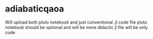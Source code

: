 # adiabaticqaoa
Will upload both pluto notebook and just conventional .jl code file
pluto notebook should be optional and will be more didactic
jl file will be only code
